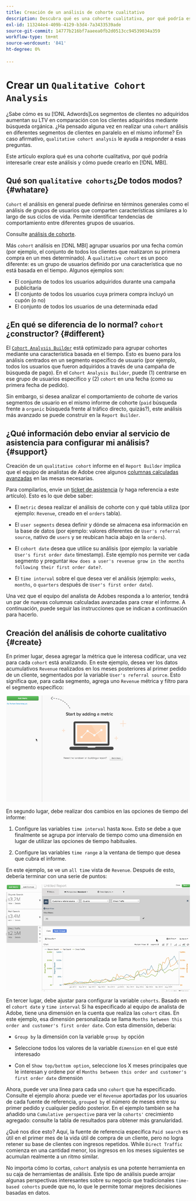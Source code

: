 ```yaml
---
title: Creación de un análisis de cohorte cualitativo
description: Descubra qué es una cohorte cualitativa, por qué podría estar interesado en crear este análisis y cómo puede crearlo en [!DNL MBI].
exl-id: 113244e4-409b-4129-b3d4-7a3433539ade
source-git-commit: 14777b216bf7aaeea0fb2d0513cc94539034a359
workflow-type: tm+mt
source-wordcount: '841'
ht-degree: 0%

---
```


# Crear un `Qualitative Cohort Analysis`

¿Sabe cómo es su [!DNL Adwords]Los segmentos de clientes no adquiridos aumentan su LTV en comparación con los clientes adquiridos mediante búsqueda orgánica. ¿Ha pensado alguna vez en realizar una `cohort` análisis en diferentes segmentos de clientes en paralelo en el mismo informe? En caso afirmativo, `qualitative cohort analysis` le ayuda a responder a esas preguntas.

Este artículo explora qué es una cohorte cualitativa, por qué podría interesarle crear este análisis y cómo puede crearlo en [!DNL MBI].

## Qué son `qualitative cohorts`¿De todos modos? {#whatare}

`Cohort` el análisis en general puede definirse en términos generales como el análisis de grupos de usuarios que comparten características similares a lo largo de sus ciclos de vida. Permite identificar tendencias de comportamiento entre diferentes grupos de usuarios.

Consulte [análisis de cohorte](https://www.cohortanalysis.com/).

Más `cohort` análisis en [!DNL MBI] agrupar usuarios por una fecha común (por ejemplo, el conjunto de todos los clientes que realizaron su primera compra en un mes determinado). A `qualitative cohort` es un poco diferente: es un grupo de usuarios definido por una característica que no está basada en el tiempo. Algunos ejemplos son:

* El conjunto de todos los usuarios adquiridos durante una campaña publicitaria
* El conjunto de todos los usuarios cuya primera compra incluyó un cupón (o no)
* El conjunto de todos los usuarios de una determinada edad

## ¿En qué se diferencia de lo normal? `cohort` ¿constructor? {#different}

El [`Cohort Analysis Builder`](../dev-reports/cohort-rpt-bldr.md) está optimizado para agrupar cohortes mediante una característica basada en el tiempo. Esto es bueno para los análisis centrados en un segmento específico de usuario (por ejemplo, todos los usuarios que fueron adquiridos a través de una campaña de búsqueda de pago). En el `Cohort Analysis Builder`, puede (1) centrarse en ese grupo de usuarios específico y (2) `cohort` en una fecha (como su primera fecha de pedido).

Sin embargo, si desea analizar el comportamiento de cohorte de varios segmentos de usuario en el mismo informe de cohorte (`paid` búsqueda frente a `organic` búsqueda frente al tráfico directo, quizás?), este análisis más avanzado se puede construir en la `Report Builder`.

## ¿Qué información debo enviar al servicio de asistencia para configurar mi análisis? {#support}

Creación de un `qualitative cohort` informe en el `Report Builder` implica que el equipo de analistas de Adobe cree algunos [columnas calculadas avanzadas](../data-warehouse-mgr/creating-calculated-columns.md) en las mesas necesarias.

Para compilarlos, envíe un [ticket de asistencia](https://experienceleague.adobe.com/docs/commerce-knowledge-base/kb/troubleshooting/miscellaneous/mbi-service-policies.html?lang=en) (y haga referencia a este artículo). Esto es lo que debe saber:

* El `metric` desea realizar el análisis de cohorte con y qué tabla utiliza (por ejemplo: `Revenue`, creado en el `orders` tabla).

* El `user segments` desea definir y dónde se almacena esa información en la base de datos (por ejemplo: valores diferentes de `User's referral source`, nativo de `users` y se reubican hacia abajo en la `orders`).

* El `cohort date` desea que utilice su análisis (por ejemplo: la variable `User's first order date` timestamp). Este ejemplo nos permite ver cada segmento y preguntar `How does a user's revenue grow in the months following their first order date?`.

* El `time interval` sobre el que desea ver el análisis (ejemplo: `weeks`, `months`, o `quarters` después de `User's first order date`).

Una vez que el equipo del analista de Adobes responda a lo anterior, tendrá un par de nuevas columnas calculadas avanzadas para crear el informe. A continuación, puede seguir las instrucciones que se indican a continuación para hacerlo.

## Creación del análisis de cohorte cualitativo {#create}

En primer lugar, desea agregar la métrica que le interesa codificar, una vez para cada `cohort` está analizando. En este ejemplo, desea ver los datos acumulativos `Revenue` realizados en los meses posteriores al primer pedido de un cliente, segmentados por la variable `User's referral source`. Esto significa que, para cada segmento, agrega uno `Revenue` métrica y filtro para el segmento específico:

![](../../assets/qualcohort1.gif)

En segundo lugar, debe realizar dos cambios en las opciones de tiempo del informe:

1. Configure las variables `time interval` hasta `None`. Esto se debe a que finalmente se agrupa por intervalo de tiempo como una dimensión en lugar de utilizar las opciones de tiempo habituales.

1. Configure las variables `time range` a la ventana de tiempo que desea que cubra el informe.

En este ejemplo, se ve un `all time` vista de `Revenue`. Después de esto, debería terminar con una serie de puntos:

![](../../assets/qualcohort2.gif)

En tercer lugar, debe ajustar para configurar la variable `cohorts`. Basado en el `cohort date` y `time interval` Si ha especificado al equipo de analista de Adobe, tiene una dimensión en la cuenta que realiza las `cohort` citas. En este ejemplo, esa dimensión personalizada se llama `Months between this order and customer's first order date`. Con esta dimensión, debería:

* `Group by` la dimensión con la variable `group by` opción

* Seleccione todos los valores de la variable `dimension` en el que esté interesado

* Con el `Show top/bottom option`, seleccione los X meses principales que le interesan y ordene por el `Months between this order and customer's first order date` dimensión

Ahora, puede ver una línea para cada uno `cohort` que ha especificado. Consulte el ejemplo ahora: puede ver el `Revenue` aportadas por los usuarios de cada fuente de referencia, `grouped by` el número de meses entre su primer pedido y cualquier pedido posterior. En el ejemplo también se ha añadido una `Cumulative perspective` para ver la `cohorts'` crecimiento agregado: consulte la tabla de resultados para obtener más granularidad.

¿Qué nos dice esto? Aquí, la fuente de referencia específica `Paid search` es útil en el primer mes de la vida útil de compra de un cliente, pero no logra retener su base de clientes con ingresos repetidos. While `Direct Traffic` comienza en una cantidad menor, los ingresos en los meses siguientes se acumulan realmente a un ritmo similar.

No importa cómo lo cortas, `cohort` analysis es una potente herramienta en su caja de herramientas de análisis. Este tipo de análisis puede arrojar algunas perspectivas interesantes sobre su negocio que tradicionales `time-based cohorts` puede que no, lo que le permite tomar mejores decisiones basadas en datos.
